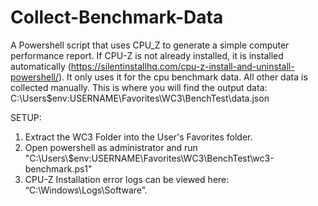 # Collect-Benchmark-Data
A Powershell script that uses CPU_Z to generate a simple computer performance report. If CPU-Z is not already installed, it is installed automatically (https://silentinstallhq.com/cpu-z-install-and-uninstall-powershell/). It only uses it for the cpu benchmark data. All other data is collected manually.
This is where you will find the output data: C:\Users\$env:USERNAME\Favorites\WC3\BenchTest\data.json

SETUP:
1. Extract the WC3 Folder into the User's Favorites folder.
2. Open powershell as administrator and run "C:\\Users\\$env:USERNAME\\Favorites\\WC3\\BenchTest\\wc3-benchmark.ps1"
3. CPU-Z Installation error logs can be viewed here: “C:\Windows\Logs\Software”.
